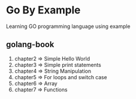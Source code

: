 Go By Example
=============

Learning GO programming language using example

## golang-book
1. chapter2 => Simple Hello World
2. chapter3 => Simple print statements
3. chapter4 => String Manipulation
4. chapter5 => For loops and switch case
5. chapter6 => Array
6. chapter7 => Functions